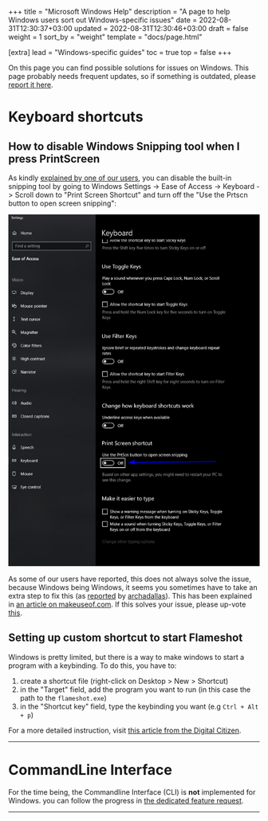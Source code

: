 +++
title = "Microsoft Windows Help"
description = "A page to help Windows users sort out Windows-specific issues"
date = 2022-08-31T12:30:37+03:00
updated = 2022-08-31T12:30:46+03:00
draft = false
weight = 1
sort_by = "weight"
template = "docs/page.html"

[extra]
lead = "Windows-specific guides"
toc = true
top = false
+++


On this page you can find possible solutions for issues on Windows. This page probably needs frequent updates, so if something is outdated, please [report it here](https://github.com/flameshot-org/flameshot-org.github.io/issues/new).

# Keyboard shortcuts

## How to disable Windows Snipping tool when I press PrintScreen

As kindly [explained by one of our users](https://github.com/flameshot-org/flameshot/issues/1551#issuecomment-1232164940), you can disable the built-in snipping tool by going to Windows Settings -> Ease of Access -> Keyboard -> Scroll down to "Print Screen Shortcut" and turn off the "Use the Prtscn button to open screen snipping":

![Windows settings screenshot](/media/content/docs/guide/windows-help/disable-windows-snipping-tool.png)

As some of our users have reported, this does not always solve the issue, because Windows being Windows, it seems you sometimes have to take an extra step to fix this (as [reported](https://github.com/flameshot-org/flameshot/issues/1341#issuecomment-1521632771) by [archadallas](https://github.com/archadallas)). This has been explained in [an article on makeuseof.com](https://www.makeuseof.com/windows-11-disable-snipping-tool/#how-to-disable-the-snipping-tool-using-the-registry-editor). If this solves your issue, please up-vote [this](https://github.com/flameshot-org/flameshot/issues/1341#issuecomment-1521632771).

## Setting up custom shortcut to start Flameshot

Windows is pretty limited, but there is a way to make windows to start a program with a keybinding. To do this, you have to:
1. create a shortcut file (right-click on Desktop > New > Shortcut)
2. in the "Target" field, add the program you want to run (in this case the path to the `flameshot.exe`)
3. in the "Shortcut key" field, type the keybinding you want (e.g `Ctrl + Alt + p`)

For a more detailed instruction, visit [this article from the Digital Citizen](https://www.digitalcitizen.life/start-windows-apps-keyboard-shortcut/).

-------

# CommandLine Interface

For the time being, the Commandline Interface (CLI) is **not** implemented for Windows. you can follow the progress in [the dedicated feature request](https://github.com/flameshot-org/flameshot/issues/2118).

-------

